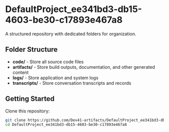 # DefaultProject_ee341bd3-db15-4603-be30-c17893e467a8
A structured repository with dedicated folders for organization.

## Folder Structure

- **code/** - Store all source code files
- **artifacts/** - Store build outputs, documentation, and other generated content
- **logs/** - Store application and system logs
- **transcripts/** - Store conversation transcripts and records

## Getting Started

Clone this repository:
```bash
git clone https://github.com/Dev41-artifacts/DefaultProject_ee341bd3-db15-4603-be30-c17893e467a8
cd DefaultProject_ee341bd3-db15-4603-be30-c17893e467a8
```
